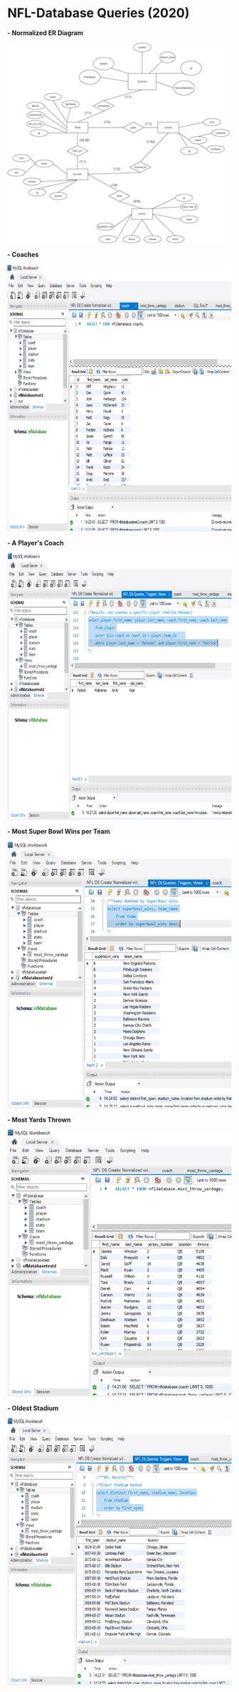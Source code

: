 # NFL-Database Queries (2020)

<p><b>- Normalized ER Diagram</b></p>
<img src="https://github.com/ChristianMRodas/NFL-Database/blob/main/Normalized%20ER.png?raw=true" 
     width="500" 
     height="450" />
 
<br>
     

<p><b>- Coaches</b></p>
<img src="https://github.com/ChristianMRodas/NFL-Database/blob/main/coaches.PNG?raw=true" 
     width="800" 
     height="600" />
<br>
     
<p><b>- A Player's Coach</b></p>
<img src="https://github.com/ChristianMRodas/NFL-Database/blob/main/players%20coach.PNG?raw=true" 
     width="800" 
     height="600" />
<br>
     
<p><b>- Most Super Bowl Wins per Team</b></p>
<img src="https://github.com/ChristianMRodas/NFL-Database/blob/main/most%20SB%20wins.PNG?raw=true" 
     width="800" 
     height="600" />
<br>

<p><b>- Most Yards Thrown</b></p>
<img src="https://github.com/ChristianMRodas/NFL-Database/blob/main/most%20yards%20thrown.PNG?raw=true" 
     width="800" 
     height="600" />
<br>

<p><b>- Oldest Stadium</b></p>
<img src="https://github.com/ChristianMRodas/NFL-Database/blob/main/oldest%20stadium.PNG?raw=true" 
     width="800" 
     height="600" />
